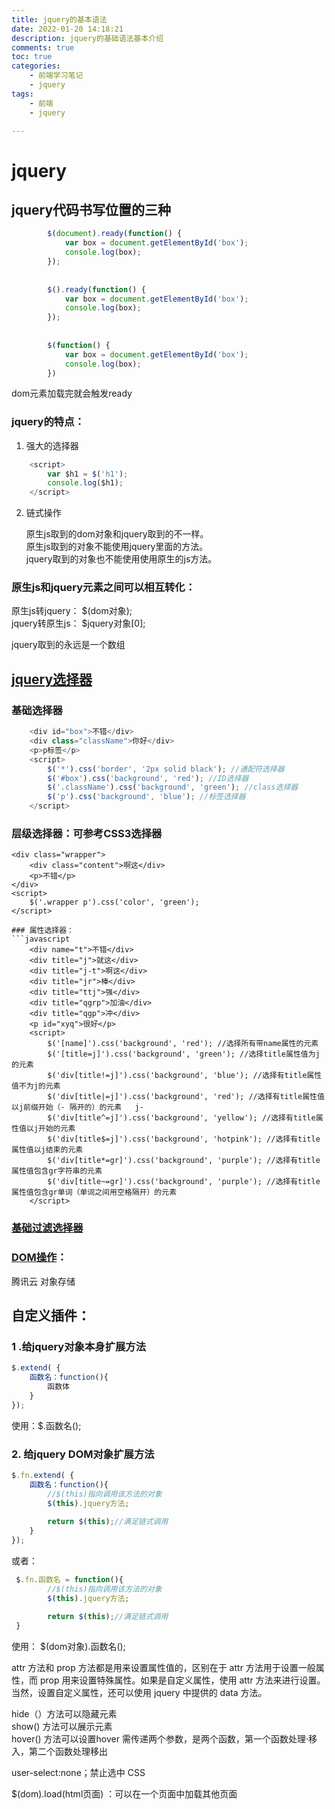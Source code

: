 ```yaml
---
title: jquery的基本语法
date: 2022-01-20 14:18:21
description: jquery的基础语法基本介绍
comments: true
toc: true
categories:
    - 前端学习笔记
    - jquery
tags: 
    - 前端
    - jquery

---
```



# jquery

## jquery代码书写位置的三种

```javascript
        $(document).ready(function() {
            var box = document.getElementById('box');
            console.log(box);
        });
        
        
        $().ready(function() {
            var box = document.getElementById('box');
            console.log(box);
        });
        
        
        $(function() {
            var box = document.getElementById('box');
            console.log(box);
        })
```

dom元素加载完就会触发ready

### jquery的特点：

1. 强大的选择器

```javascript
    <script>
        var $h1 = $('h1');
        console.log($h1);
    </script>
```

2. 链式操作

   原生js取到的dom对象和jquery取到的不一样。  
   原生js取到的对象不能使用jquery里面的方法。  
   jquery取到的对象也不能使用使用原生的js方法。

### 原生js和jquery元素之间可以相互转化：

原生js转jquery： $(dom对象);   
jquery转原生js： $jquery对象[0];

jquery取到的永远是一个数组

## [jquery选择器](https://www.jquery123.com/category/selectors/)

### 基础选择器

```javascript
    <div id="box">不错</div>
    <div class="className">你好</div>
    <p>p标签</p>
    <script>
        $('*').css('border', '2px solid black'); //通配符选择器
        $('#box').css('background', 'red'); //ID选择器
        $('.className').css('background', 'green'); //class选择器
        $('p').css('background', 'blue'); //标签选择器
    </script>
```

### 层级选择器：可参考CSS3选择器

    <div class="wrapper">
        <div class="content">啊这</div>
        <p>不错</p>
    </div>
    <script>
        $('.wrapper p').css('color', 'green');
    </script>

```
### 属性选择器：
```javascript
    <div name="t">不错</div>
    <div title="j">就这</div>
    <div title="j-t">啊这</div>
    <div title="jr">棒</div>
    <div title="ttj">强</div>
    <div title="qgrp">加油</div>
    <div title="qgp">冲</div>
    <p id="xyq">很好</p>
    <script>
        $('[name]').css('background', 'red'); //选择所有带name属性的元素
        $('[title=j]').css('background', 'green'); //选择title属性值为j的元素
        $('div[title!=j]').css('background', 'blue'); //选择有title属性值不为j的元素   
        $('div[title|=j]').css('background', 'red'); //选择有title属性值以j前缀开始（- 隔开的）的元素   j-
        $('div[title^=j]').css('background', 'yellow'); //选择有title属性值以j开始的元素
        $('div[title$=j]').css('background', 'hotpink'); //选择有title属性值以j结束的元素
        $('div[title*=gr]').css('background', 'purple'); //选择有title属性值包含gr字符串的元素
        $('div[title~=gr]').css('background', 'purple'); //选择有title属性值包含gr单词（单词之间用空格隔开）的元素
    </script>
```

### [基础过滤选择器](https://www.jquery123.com/category/selectors/basic-filter-selectors/)



### [DOM操作](https://www.jquery123.com/category/manipulation/)：



腾讯云
对象存储

## 自定义插件：

### 1 .给jquery对象本身扩展方法

```javascript
$.extend( {
    函数名：function(){
        函数体    
    }
});
```

使用：$.函数名();

### 2. 给jquery DOM对象扩展方法

```javascript
$.fn.extend( {
    函数名：function(){
        //$(this)指向调用该方法的对象
        $(this).jquery方法;
        
        return $(this);//满足链式调用
    }
});
```

 或者：

```javascript
 $.fn.函数名 = function(){
        //$(this)指向调用该方法的对象
        $(this).jquery方法;
        
        return $(this);//满足链式调用
 }
```

 使用：
 $(dom对象).函数名();

attr 方法和 prop 方法都是用来设置属性值的，区别在于 attr 方法用于设置一般属性，而 prop 用来设置特殊属性。如果是自定义属性，使用 attr 方法来进行设置。当然，设置自定义属性，还可以使用 jquery 中提供的 data 方法。


hide（）方法可以隐藏元素  
show() 方法可以展示元素  
hover() 方法可以设置hover 需传递两个参数，是两个函数，第一个函数处理·移入，第二个函数处理移出

user-select:none；禁止选中 CSS

$(dom).load(html页面) ：可以在一个页面中加载其他页面